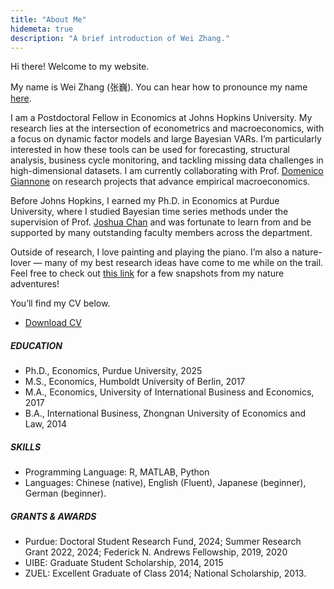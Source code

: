 ```yaml
---
title: "About Me"
hidemeta: true
description: "A brief introduction of Wei Zhang."
---
```

Hi there! Welcome to my website.

My name is Wei Zhang (张巍). You can hear how to pronounce my name [here](https://www.youtube.com/watch?v=iP1FfWhdXTc).

I am a Postdoctoral Fellow in Economics at Johns Hopkins University. My research lies at the intersection of econometrics and macroeconomics, with a focus on dynamic factor models and large Bayesian VARs. I’m particularly interested in how these tools can be used for forecasting, structural analysis, business cycle monitoring, and tackling missing data challenges in high-dimensional datasets. I am currently collaborating with Prof. [Domenico Giannone](https://scholar.google.com/citations?user=Ek6m-HIAAAAJ&hl=en) on research projects that advance empirical macroeconomics.

Before Johns Hopkins, I earned my Ph.D. in Economics at Purdue University, where I studied Bayesian time series methods under the supervision of Prof. [Joshua Chan](https://joshuachan.org/) and was fortunate to learn from and be supported by many outstanding faculty members across the department.

<!-- From 2015 to 2017, I studied causal inference at Humboldt University of Berlin under the supervision of Prof. Bernd Fitzenberger. My master’s thesis used China’s 1998 college enrollment expansion as an instrument to estimate the effects of education on the urban wage distribution through instrumental quantile regression. -->

Outside of research, I love painting and playing the piano. I’m also a nature-lover — many of my best research ideas have come to me while on the trail. Feel free to check out [this link](/state_parks/) for a few snapshots from my nature adventures!

You’ll find my CV below.

+ [Download CV](/CV_0730.pdf)

<!--+ [Download Resume](/Resume0629.pdf)-->
##### EDUCATION
+ Ph.D., Economics, Purdue University, 2025
+ M.S., Economics, Humboldt University of Berlin, 2017
+ M.A., Economics, University of International Business and Economics, 2017
+ B.A., International Business, Zhongnan University of Economics and Law, 2014

##### SKILLS
+ Programming Language: R, MATLAB, Python
+ Languages: Chinese (native), English (Fluent), Japanese (beginner), German (beginner).
  
##### GRANTS & AWARDS
+ Purdue: Doctoral Student Research Fund, 2024; Summer Research Grant 2022, 2024; Federick N. Andrews Fellowship, 2019, 2020
+ UIBE: Graduate Student Scholarship, 2014, 2015
+ ZUEL: Excellent Graduate of Class 2014; National Scholarship, 2013.

